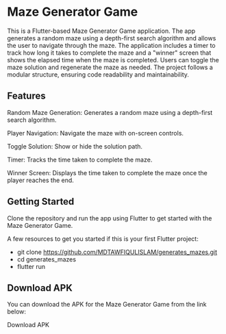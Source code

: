 # Maze Generator Game

This is a Flutter-based Maze Generator Game application. The app generates a random maze using a depth-first search algorithm and allows the user to navigate through the maze. The application includes a timer to track how long it takes to complete the maze and a "winner" screen that shows the elapsed time when the maze is completed. Users can toggle the maze solution and regenerate the maze as needed. The project follows a modular structure, ensuring code readability and maintainability.

## Features

Random Maze Generation: Generates a random maze using a depth-first search algorithm.

Player Navigation: Navigate the maze with on-screen controls.

Toggle Solution: Show or hide the solution path.

Timer: Tracks the time taken to complete the maze.

Winner Screen: Displays the time taken to complete the maze once the player reaches the end.



## Getting Started

Clone the repository and run the app using Flutter to get started with the Maze Generator Game.

A few resources to get you started if this is your first Flutter project:

- git clone https://github.com/MDTAWFIQULISLAM/generates_mazes.git
- cd generates_mazes
- flutter run



## Download APK

You can download the APK for the Maze Generator Game from the link below:

Download APK <!--https://drive.google.com/file/d/1R51BVOqU7aZ7ijffCROuaZzmTja99_Ax/view?usp=drive_link-->



